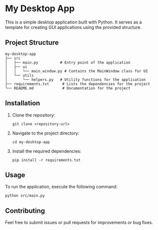 # My Desktop App

This is a simple desktop application built with Python. It serves as a template for creating GUI applications using the provided structure.

## Project Structure

```
my-desktop-app
├── src
│   ├── main.py          # Entry point of the application
│   ├── ui
│   │   └── main_window.py # Contains the MainWindow class for UI
│   └── utils
│       └── helpers.py   # Utility functions for the application
├── requirements.txt      # Lists the dependencies for the project
└── README.md             # Documentation for the project
```

## Installation

1. Clone the repository:
   ```
   git clone <repository-url>
   ```
2. Navigate to the project directory:
   ```
   cd my-desktop-app
   ```
3. Install the required dependencies:
   ```
   pip install -r requirements.txt
   ```

## Usage

To run the application, execute the following command:
```
python src/main.py
```

## Contributing

Feel free to submit issues or pull requests for improvements or bug fixes.